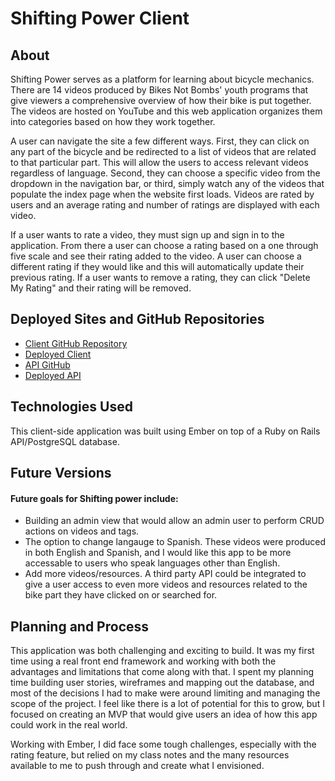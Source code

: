 # Shifting Power Client

## About

Shifting Power serves as a platform for learning about bicycle mechanics. There are 14 videos produced by Bikes Not Bombs' youth programs that give viewers a comprehensive overview of how their bike is put together. The videos are hosted on YouTube and this web application organizes them into categories based on how they work together.

A user can navigate the site a few different ways. First, they can click on any part of the bicycle and be redirected to a list of videos that are related to that particular part. This will allow the users to access relevant videos regardless of language. Second, they can choose a specific video from the dropdown in the navigation bar, or third, simply watch any of the videos that populate the index page when the website first loads. Videos are rated by users and an average rating and number of ratings are displayed with each video.

If a user wants to rate a video, they must sign up and sign in to the application. From there a user can choose a rating based on a one through five scale and see their rating added to the video. A user can choose a different rating if they would like and this will automatically update their previous rating. If a user wants to remove a rating, they can click "Delete My Rating" and their rating will be removed.

## Deployed Sites and GitHub Repositories

- [Client GitHub Repository](https://github.com/derekbmcintire/shifting-power-client)
- [Deployed Client](https://derekbmcintire.github.io/shifting-power-client/)
- [API GitHub](https://github.com/derekbmcintire/shifting-power-api)
- [Deployed API](https://shifting-power.herokuapp.com/)

## Technologies Used

This client-side application was built using Ember on top of a Ruby on Rails API/PostgreSQL database.

## Future Versions

#### Future goals for Shifting power include:
- Building an admin view that would allow an admin user to perform CRUD actions on videos and tags.
- The option to change langauge to Spanish. These videos were produced in both English and Spanish, and I would like this app to be more accessable to users who speak languages other than English.
- Add more videos/resources. A third party API could be integrated to give a user access to even more videos and resources related to the bike part they have clicked on or searched for.

## Planning and Process

This application was both challenging and exciting to build. It was my first time using a real front end framework and working with both the advantages and limitations that come along with that. I spent my planning time building user stories, wireframes and mapping out the database, and most of the decisions I had to make were around limiting and managing the scope of the project. I feel like there is a lot of potential for this to grow, but I focused on creating an MVP that would give users an idea of how this app could work in the real world.

Working with Ember, I did face some tough challenges, especially with the rating feature, but relied on my class notes and the many resources available to me to push through and create what I envisioned.
